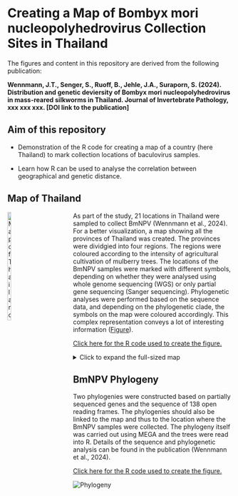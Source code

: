 # Creating a Map of Bombyx mori nucleopolyhedrovirus Collection Sites in Thailand

The figures and content in this repository are derived from the following publication:

**Wennmann, J.T., Senger, S., Ruoff, B., Jehle, J.A., Suraporn, S. (2024). Distribution and genetic deviersity of Bombyx mori nucleopolyhedrovirus in mass-reared silkworms in Thailand. Journal of Invertebrate Pathology, xxx xxx xxx. [DOI link to the publication]**

## Aim of this repository

-   Demonstration of the R code for creating a map of a country (here Thailand) to mark collection locations of baculovirus samples.

-   Learn how R can be used to analyse the correlation between geographical and genetic distance.

## Map of Thailand

<div style="float: left; margin-right: 20px;">
  <img src="https://github.com/wennj/bmnpv-map-thailand/blob/main/output/mulbarry%20plantation%20thailand%20with%20signs.png" alt="Map of Thailand" width="25%">
</div>

As part of the study, 21 locations in Thailand were sampled to collect BmNPV (Wennmann et al., 2024). For a better visualization, a map showing all the provinces of Thailand was created. The provinces were dividgied into four regions. The regions were coloured according to the intensity of agricultural cultivation of mulberry trees. The locations of the BmNPV samples were marked with different symbols, depending on whether they were analysed using whole genome sequencing (WGS) or only partial gene sequencing (Sanger sequencing). Phylogenetic analyses were performed based on the sequence data, and depending on the phylogenetic clade, the symbols on the map were coloured accordingly. This complex representation conveys a lot of interesting information ([Figure](https://github.com/wennj/bmnpv-map-thailand/blob/main/output/mulbarry%20plantation%20thailand%20with%20signs.png)).

[Click here for the R code used to create the figure.](https://github.com/wennj/bmnpv-map-thailand/blob/main/Thailand%20BmNPV%20map.Rmd)

<details>

<summary>Click to expand the full-sized map</summary>

<img src="https://github.com/wennj/bmnpv-map-thailand/blob/main/output/mulbarry%20plantation%20thailand%20with%20signs.png" alt="Full Map of Thailand" width="60%"/>

</details>

## BmNPV Phylogeny

Two phylogenies were constructed based on partially sequenced genes and the sequence of 138 open reading frames. The phylogenies should also be linked to the map and thus to the location where the BmNPV samples were collected. The phylogeny itself was carried out using MEGA and the trees were read into R. Details of the sequence and phylogenetic analysis can be found in the publication (Wennmann et al., 2024).

[Click here for the R code used to create the figure.](https://github.com/wennj/bmnpv-map-thailand/blob/main/Phylogeny%20BmNPV%20Thailand.Rmd)

![Phylogeny](https://github.com/wennj/bmnpv-map-thailand/blob/main/output/phylogeny/partial_wgs_phylogeny.png)

